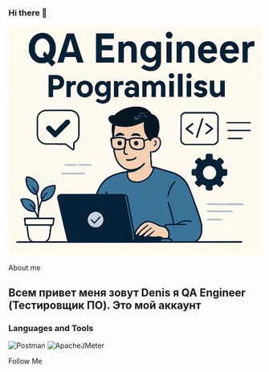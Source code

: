 ### Hi there 👋

![Header](https://github.com/ProgramIlisu/Programilisu/blob/main/assert/QA.png)

About me
## Всем привет меня зовут Denis я QA Engineer (Тестировщик ПО). Это мой аккаунт 

### Languages and Tools
![Postman](https://img.shields.io/badge/-Postman-222222?style=for-the-badge&logo=Postman)
![ApacheJMeter](https://img.shields.io/badge/-ApacheJMeter-090909?style=for-the-badge&logo=ApacheJMeter&logoColor=D22128)


Follow Me
